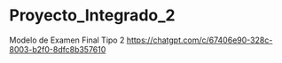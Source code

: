 # Proyecto_Integrado_2
Modelo de Examen Final Tipo 2
https://chatgpt.com/c/67406e90-328c-8003-b2f0-8dfc8b357610
